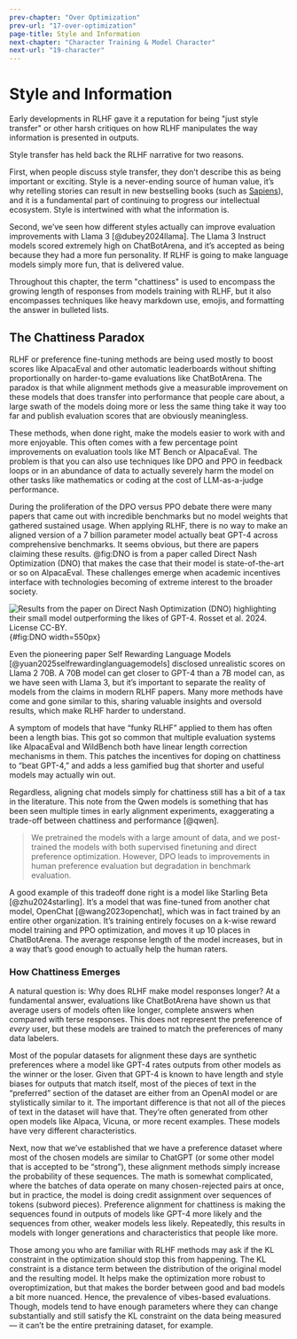 ```yaml
---
prev-chapter: "Over Optimization"
prev-url: "17-over-optimization"
page-title: Style and Information
next-chapter: "Character Training & Model Character"
next-url: "19-character"
---
```


# Style and Information

Early developments in RLHF gave it a reputation for being "just style transfer" or other harsh critiques on how RLHF manipulates the way information is presented in outputs.

Style transfer has held back the RLHF narrative for two reasons. 

First, when people discuss style transfer, they don’t describe this as being important or exciting. 
Style is a never-ending source of human value, it’s why retelling stories can result in new bestselling books (such as [Sapiens](https://en.wikipedia.org/wiki/Sapiens:_A_Brief_History_of_Humankind)), and it is a fundamental part of continuing to progress our intellectual ecosystem. 
Style is intertwined with what the information is. 

Second, we’ve seen how different styles actually can improve evaluation improvements with Llama 3 [@dubey2024llama]. 
The Llama 3 Instruct models scored extremely high on ChatBotArena, and it’s accepted as being because they had a more fun personality. 
If RLHF is going to make language models simply more fun, that is delivered value.

Throughout this chapter, the term "chattiness" is used to encompass the growing length of responses from models training with RLHF, but it also encompasses techniques like heavy markdown use, emojis, and formatting the answer in bulleted lists.

## The Chattiness Paradox

RLHF or preference fine-tuning methods are being used mostly to boost scores like AlpacaEval and other automatic leaderboards without shifting proportionally on harder-to-game evaluations like ChatBotArena. 
The paradox is that while alignment methods give a measurable improvement on these models that does transfer into performance that people care about, a large swath of the models doing more or less the same thing take it way too far and publish evaluation scores that are obviously meaningless.

These methods, when done right, make the models easier to work with and more enjoyable. 
This often comes with a few percentage point improvements on evaluation tools like MT Bench or AlpacaEval. 
The problem is that you can also use techniques like DPO and PPO in feedback loops or in an abundance of data to actually severely harm the model on other tasks like mathematics or coding at the cost of LLM-as-a-judge performance.

During the proliferation of the DPO versus PPO debate there were many papers that came out with incredible benchmarks but no model weights that gathered sustained usage. 
When applying RLHF, there is no way to make an aligned version of a 7 billion parameter model actually beat GPT-4 across comprehensive benchmarks. 
It seems obvious, but there are papers claiming these results. 
@fig:DNO is from a paper called Direct Nash Optimization (DNO) that makes the case that their model is state-of-the-art or so on AlpacaEval.
These challenges emerge when academic incentives interface with technologies becoming of extreme interest to the broader society.

![Results from the paper on Direct Nash Optimization (DNO) highlighting their small model outperforming the likes of GPT-4. Rosset et al. 2024. License CC-BY.](images/dno-figure.png){#fig:DNO width=550px}

Even the pioneering paper Self Rewarding Language Models [@yuan2025selfrewardinglanguagemodels] disclosed unrealistic scores on Llama 2 70B. 
A 70B model can get closer to GPT-4 than a 7B model can, as we have seen with Llama 3, but it’s important to separate the reality of models from the claims in modern RLHF papers. 
Many more methods have come and gone similar to this, sharing valuable insights and oversold results, which make RLHF harder to understand.

A symptom of models that have “funky RLHF” applied to them has often been a length bias. 
This got so common that multiple evaluation systems like AlpacaEval and WildBench both have linear length correction mechanisms in them. 
This patches the incentives for doping on chattiness to “beat GPT-4,” and adds a less gamified bug that shorter and useful models may actually win out.

Regardless, aligning chat models simply for chattiness still has a bit of a tax in the literature. 
This note from the Qwen models is something that has been seen multiple times in early alignment experiments, exaggerating a trade-off between chattiness and performance [@qwen]. 

> We pretrained the models with a large amount of data, and we post-trained the models with both supervised finetuning and direct preference optimization. However, DPO leads to improvements in human preference evaluation but degradation in benchmark evaluation.

A good example of this tradeoff done right is a model like Starling Beta [@zhu2024starling]. 
It’s a model that was fine-tuned from another chat model, OpenChat [@wang2023openchat], which was in fact trained by an entire other organization. 
It’s training entirely focuses on a k-wise reward model training and PPO optimization, and moves it up 10 places in ChatBotArena. 
The average response length of the model increases, but in a way that’s good enough to actually help the human raters.

### How Chattiness Emerges

A natural question is: Why does RLHF make model responses longer?
At a fundamental answer, evaluations like ChatBotArena have shown us that average users of models often like longer, complete answers when compared with terse responses.
This does not represent the preference of *every* user, but these models are trained to match the preferences of many data labelers.

Most of the popular datasets for alignment these days are synthetic preferences where a model like GPT-4 rates outputs from other models as the winner or the loser. 
Given that GPT-4 is known to have length and style biases for outputs that match itself, most of the pieces of text in the “preferred” section of the dataset are either from an OpenAI model or are stylistically similar to it. 
The important difference is that not all of the pieces of text in the dataset will have that. 
They’re often generated from other open models like Alpaca, Vicuna, or more recent examples. 
These models have very different characteristics.

Next, now that we’ve established that we have a preference dataset where most of the chosen models are similar to ChatGPT (or some other model that is accepted to be “strong”), these alignment methods simply increase the probability of these sequences. 
The math is somewhat complicated, where the batches of data operate on many chosen-rejected pairs at once, but in practice, the model is doing credit assignment over sequences of tokens (subword pieces). 
Preference alignment for chattiness is making the sequences found in outputs of models like GPT-4 more likely and the sequences from other, weaker models less likely. 
Repeatedly, this results in models with longer generations and characteristics that people like more.

Those among you who are familiar with RLHF methods may ask if the KL constraint in the optimization should stop this from happening. 
The KL constraint is a distance term between the distribution of the original model and the resulting model. 
It helps make the optimization more robust to overoptimization, but that makes the border between good and bad models a bit more nuanced. 
Hence, the prevalence of vibes-based evaluations. 
Though, models tend to have enough parameters where they can change substantially and still satisfy the KL constraint on the data being measured — it can’t be the entire pretraining dataset, for example.
